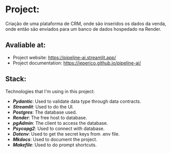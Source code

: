 # Project:

Criação de uma plataforma de CRM, onde são inseridos os dados da venda, onde então são enviados para um banco de dados hospedado na Render.


## Avaliable at:

* Project website: https://pipeline-ai.streamlit.app/
* Project documentation: https://jeperico.github.io/pipeline-ai/


## Stack:
Technologies that I'm using in this project:

* ***Pydantic***: Used to validate data type through data contracts.
* ***Streamlit***: Used to do the UI.
* ***Postgres***: The database used.
* ***Render***: The free host to database.
* ***pgAdmin***: The client to access the database.
* ***Psycopg2***: Used to connect with database.
* ***Dotenv***: Used to get the secret keys from .env file.
* ***Mkdocs***: Used to document the project.
* ***Makefile***: Used to do prompt shortcuts.
